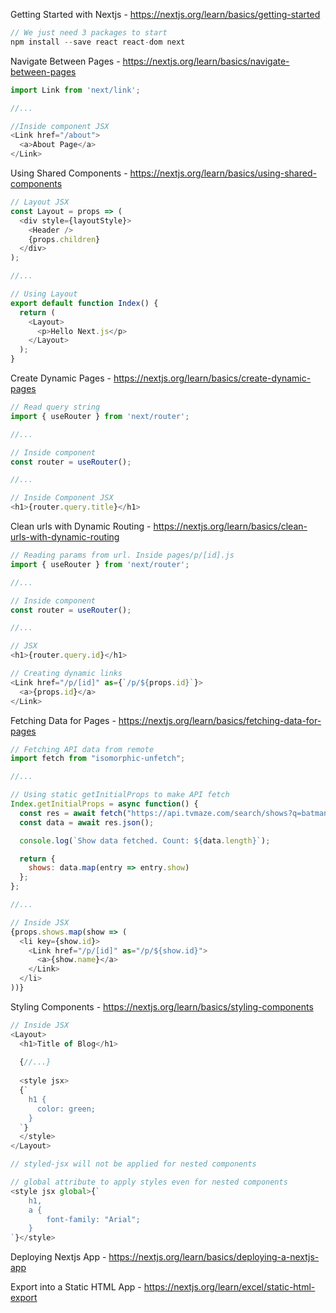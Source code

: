 Getting Started with Nextjs - https://nextjs.org/learn/basics/getting-started

```javascript
// We just need 3 packages to start
npm install --save react react-dom next
```

Navigate Between Pages - https://nextjs.org/learn/basics/navigate-between-pages

```javascript
import Link from 'next/link';

//...

//Inside component JSX
<Link href="/about">
  <a>About Page</a>
</Link>
```

Using Shared Components - https://nextjs.org/learn/basics/using-shared-components

```javascript
// Layout JSX
const Layout = props => (
  <div style={layoutStyle}>
    <Header />
    {props.children}
  </div>
);

//...

// Using Layout
export default function Index() {
  return (
    <Layout>
      <p>Hello Next.js</p>
    </Layout>
  );
}
```

Create Dynamic Pages - https://nextjs.org/learn/basics/create-dynamic-pages

```javascript
// Read query string
import { useRouter } from 'next/router';

//...

// Inside component
const router = useRouter();

//...

// Inside Component JSX
<h1>{router.query.title}</h1>
```

Clean urls with Dynamic Routing - https://nextjs.org/learn/basics/clean-urls-with-dynamic-routing

```javascript
// Reading params from url. Inside pages/p/[id].js
import { useRouter } from 'next/router';

//...

// Inside component
const router = useRouter();

//...

// JSX
<h1>{router.query.id}</h1>
```

```javascript
// Creating dynamic links
<Link href="/p/[id]" as={`/p/${props.id}`}>
  <a>{props.id}</a>
</Link>
```

Fetching Data for Pages - https://nextjs.org/learn/basics/fetching-data-for-pages

```javascript
// Fetching API data from remote
import fetch from "isomorphic-unfetch";

//...

// Using static getInitialProps to make API fetch
Index.getInitialProps = async function() {
  const res = await fetch("https://api.tvmaze.com/search/shows?q=batman");
  const data = await res.json();

  console.log(`Show data fetched. Count: ${data.length}`);

  return {
    shows: data.map(entry => entry.show)
  };
};

//...

// Inside JSX
{props.shows.map(show => (
  <li key={show.id}>
    <Link href="/p/[id]" as="/p/${show.id}">
      <a>{show.name}</a>
    </Link>
  </li>
))}
```

Styling Components - https://nextjs.org/learn/basics/styling-components

```javascript
// Inside JSX
<Layout>
  <h1>Title of Blog</h1>
  
  {//...}
  
  <style jsx>
  {`
    h1 {
      color: green;
    }
  `}
  </style>
</Layout>

// styled-jsx will not be applied for nested components
```

```javascript
// global attribute to apply styles even for nested components
<style jsx global>{`
    h1,
    a {
        font-family: "Arial";
    }
`}</style>
```

Deploying Nextjs App - https://nextjs.org/learn/basics/deploying-a-nextjs-app

Export into a Static HTML App - https://nextjs.org/learn/excel/static-html-export

